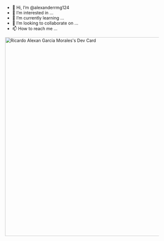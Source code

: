 - 👋 Hi, I’m @alexanderrmg124
- 👀 I’m interested in ...
- 🌱 I’m currently learning ...
- 💞️ I’m looking to collaborate on ...
- 📫 How to reach me ...

<a href="https://app.daily.dev/ricardoalexangarciamorales"><img src="https://api.daily.dev/devcards/v2/HSQhYIu16FBFdmQ2gUV4w.png?type=wide&r=lsn" width="652" alt="Ricardo Alexan Garcia Morales's Dev Card"/></a>

<!---
alexanderrmg124/alexanderrmg124 is a ✨ special ✨ repository because its `README.md` (this file) appears on your GitHub profile.
You can click the Preview link to take a look at your changes.
--->

<!-- daily.dev BOOKMARKS:START -->
<!-- daily.dev BOOKMARKS:END -->
